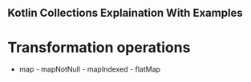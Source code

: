 ## Kotlin Collections Explaination With Examples

# Transformation operations 
* map - mapNotNull - mapIndexed - flatMap

